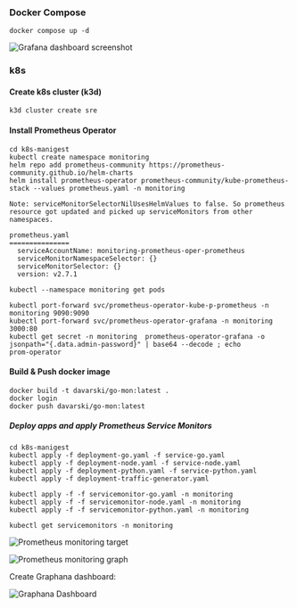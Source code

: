 
### Docker Compose

```
docker compose up -d
```

![Grafana dashboard screenshot](https://github.com/adavarski/apps-prometehus-graphana-monitoring/blob/main/graphana.png)

### k8s 

#### Create k8s cluster (k3d)
```
k3d cluster create sre
```
#### Install Prometheus Operator
```
cd k8s-manigest
kubectl create namespace monitoring
helm repo add prometheus-community https://prometheus-community.github.io/helm-charts
helm install prometheus-operator prometheus-community/kube-prometheus-stack --values prometheus.yaml -n monitoring

Note: serviceMonitorSelectorNilUsesHelmValues to false. So prometheus resource got updated and picked up serviceMonitors from other namespaces.

prometheus.yaml
===============
  serviceAccountName: monitoring-prometheus-oper-prometheus
  serviceMonitorNamespaceSelector: {}
  serviceMonitorSelector: {}
  version: v2.7.1

kubectl --namespace monitoring get pods

kubectl port-forward svc/prometheus-operator-kube-p-prometheus -n monitoring 9090:9090
kubectl port-forward svc/prometheus-operator-grafana -n monitoring 3000:80
kubectl get secret -n monitoring  prometheus-operator-grafana -o jsonpath="{.data.admin-password}" | base64 --decode ; echo
prom-operator
````
#### Build & Push docker image
```
docker build -t davarski/go-mon:latest .
docker login 
docker push davarski/go-mon:latest
```
##### Deploy apps and apply Prometheus Service Monitors
```
cd k8s-manigest
kubectl apply -f deployment-go.yaml -f service-go.yaml
kubectl apply -f deployment-node.yaml -f service-node.yaml 
kubectl apply -f deployment-python.yaml -f service-python.yaml 
kubectl apply -f deployment-traffic-generator.yaml

kubectl apply -f -f servicemonitor-go.yaml -n monitoring
kubectl apply -f -f servicemonitor-node.yaml -n monitoring
kubectl apply -f -f servicemonitor-python.yaml -n monitoring

kubectl get servicemonitors -n monitoring
```
![Prometheus monitoring target](./pictures/prometheus-apps-targets.png)

![Prometheus monitoring graph](./pictures/prometheus-http-responce-graph.png)

Create Graphana dashboard:

![Graphana Dashboard](./pictures/graphana-apps-http-responce-total.png)

